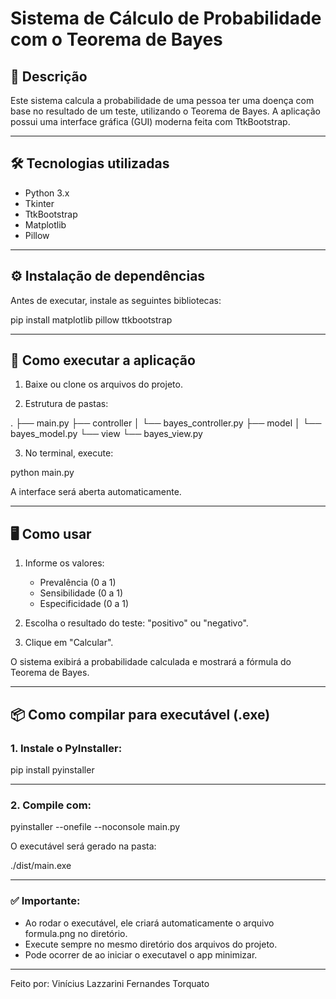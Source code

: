 # Sistema de Cálculo de Probabilidade com o Teorema de Bayes

## 🎯 Descrição

Este sistema calcula a probabilidade de uma pessoa ter uma doença com base no resultado de um teste, utilizando o Teorema de Bayes. A aplicação possui uma interface gráfica (GUI) moderna feita com TtkBootstrap.

---

## 🛠️ Tecnologias utilizadas

- Python 3.x
- Tkinter
- TtkBootstrap
- Matplotlib
- Pillow

---

## ⚙️ Instalação de dependências

Antes de executar, instale as seguintes bibliotecas:

pip install matplotlib pillow ttkbootstrap

---

## 🚀 Como executar a aplicação

1. Baixe ou clone os arquivos do projeto.

2. Estrutura de pastas:

.
├── main.py
├── controller
│   └── bayes_controller.py
├── model
│   └── bayes_model.py
└── view
    └── bayes_view.py

3. No terminal, execute:

python main.py

A interface será aberta automaticamente.

---

## 🖥️ Como usar

1. Informe os valores:
   - Prevalência (0 a 1)
   - Sensibilidade (0 a 1)
   - Especificidade (0 a 1)

2. Escolha o resultado do teste: "positivo" ou "negativo".

3. Clique em "Calcular".

O sistema exibirá a probabilidade calculada e mostrará a fórmula do Teorema de Bayes.

---

## 📦 Como compilar para executável (.exe)

### 1. Instale o PyInstaller:

pip install pyinstaller

---

### 2. Compile com:

pyinstaller --onefile --noconsole main.py

O executável será gerado na pasta:

./dist/main.exe

---

### ✅ Importante:

- Ao rodar o executável, ele criará automaticamente o arquivo formula.png no diretório.
- Execute sempre no mesmo diretório dos arquivos do projeto.
- Pode ocorrer de ao iniciar o executavel o app minimizar.

---

Feito por: Vinícius Lazzarini Fernandes Torquato
